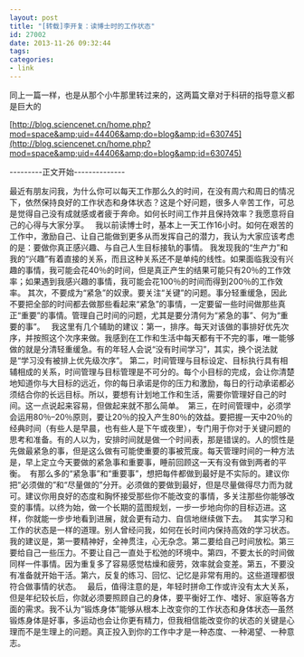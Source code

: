 ```yaml
---
layout: post
title: "[转载]李开复：读博士时的工作状态"
id: 27002
date: 2013-11-26 09:32:44
tags: 
categories: 
- link
---
```


同上一篇一样，也是从那个小牛那里转过来的，这两篇文章对于科研的指导意义都是巨大的

[http://blog.sciencenet.cn/home.php?mod=space&amp;uid=44406&amp;do=blog&amp;id=630745](http://blog.sciencenet.cn/home.php?mod=space&amp;uid=44406&amp;do=blog&amp;id=630745)

---------正文开始--------------

最近有朋友问我，为什么你可以每天工作那么久的时间，在没有周六和周日的情况下，依然保持良好的工作状态和身体状态？这是个好问题，很多人辛苦工作，可总是觉得自己没有成就感或者疲于奔命。如何长时间工作并且保持效率？我愿意将自己的心得与大家分享。
&nbsp;
我以前读博士时，基本上一天工作16小时。如何在艰苦的工作中，激励自己、让自己能做到更多从而发挥自己的潜力，我认为大家应该考虑的是：要做你真正感兴趣、与自己人生目标接轨的事情。 我发现我的&ldquo;生产力&rdquo;和我的&ldquo;兴趣&rdquo;有着直接的关系，而且这种关系还不是单纯的线性。如果面临我没有兴趣的事情，我可能会花40％的时间，但是真正产生的结果可能只有20％的工作效率；如果遇到我感兴趣的事情，我可能会花100％的时间而得到200％的工作效率。 其次，不要成为&ldquo;紧急&rdquo;的奴隶。要关注&ldquo;关键&rdquo;的问题。事分轻重缓急，因此不要把全部的时间都去做那些看起来&ldquo;紧急&rdquo;的事情，一定要留一些时间做那些真正&ldquo;重要&rdquo;的事情。管理自己时间的问题，尤其是要分清何为&ldquo;紧急的事&rdquo;、何为&ldquo;重要的事&rdquo;。
&nbsp;
我这里有几个辅助的建议：第一，排序。每天对该做的事排好优先次序，并按照这个次序来做。我感到在工作和生活中每天都有干不完的事，唯一能够做的就是分清轻重缓急。有的年轻人会说&ldquo;没有时间学习&rdquo;，其实，换个说法就是&ldquo;学习没有被排上优先级次序&rdquo;。 第二，时间管理与目标设定、目标执行具有相辅相成的关系，时间管理与目标管理是不可分的。每个小目标的完成，会让你清楚地知道你与大目标的远近，你的每日承诺是你的压力和激励，每日的行动承诺都必须结合你的长远目标。所以，要想有计划地工作和生活，需要你管理好自己的时间。这一点说起来容易，但做起来就不那么简单。&nbsp; 第三，在时间管理中，必须学会运用80％&ndash;20％原则，要让20％的投入产生80％的效益。要把握一天中20％的经典时间（有些人是早晨，也有些人是下午或夜里），专门用于你对于关键问题的思考和准备。有的人以为，安排时间就是做一个时间表，那是错误的。人的惯性是先做最紧急的事，但是这么做有可能使重要的事被荒废。每天管理时间的一种方法是，早上定立今天要做的紧急事和重要事，睡前回顾这一天有没有做到两者的平衡。&nbsp; 有那么多的&ldquo;紧急事&rdquo;和&ldquo;重要事&rdquo;，想把每件都做到最好是不实际的。建议你把&ldquo;必须做的&rdquo;和&ldquo;尽量做的&rdquo;分开。必须做的要做到最好，但是尽量做得尽力而为就可。建议你用良好的态度和胸怀接受那些你不能改变的事情，多关注那些你能够改变的事情。以终为始，做一个长期的蓝图规划，一步一步地向你的目标迈进。这样，你就能一步步地看到进展，就会更有动力、自信地继续做下去。
&nbsp;
其实学习和工作的状态是一样的道理。别人曾经问我，如何在长时间内保持高效的学习状态。我的建议是，第一要精神好，全神贯注，心无杂念。第二要给自己时间放松。第三要给自己一些压力。不要让自己一直处于松弛的环境中。第四，不要太长的时间做同样一件事情。因为重复多了容易感觉枯燥和疲劳，效率就会变差。第五，不要没有准备就开始干活。第六，反复的练习、回忆、记忆是非常有用的。这些道理都很符合做事情的状态。
&nbsp;
最后，值得注意的是，年轻时拼命工作或许没有太大关系，但是年纪较长后，你就必须要照顾自己的身体，要平衡好工作、嗜好、家庭等各方面的需求。我不认为&ldquo;锻炼身体&rdquo;能够从根本上改变你的工作状态和身体状态&mdash;虽然锻炼身体是好事，多运动也会让你更有精力，但我相信能改变你的状态的关键是心理而不是生理上的问题。真正投入到你的工作中才是一种态度、一种渴望、一种意志。